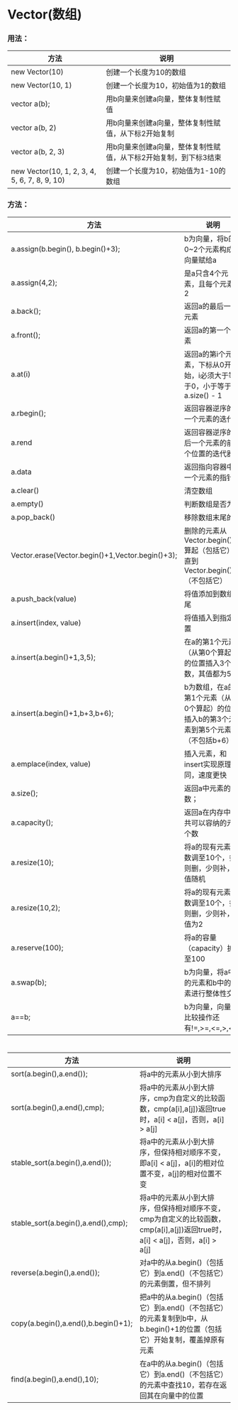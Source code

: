 # Vector(数组)
### 用法：
| 方法                                          | 说明                                                             |
| --------------------------------------------- | ---------------------------------------------------------------- |
| new Vector(10)                                | 创建一个长度为10的数组                                           |
| new Vector(10, 1)                             | 创建一个长度为10，初始值为1的数组                                |
| vector<int> a(b);                             | 用b向量来创建a向量，整体复制性赋值                               |
| vector<int> a(b, 2)                           | 用b向量来创建a向量，整体复制性赋值，从下标2开始复制              |
| vector<int> a(b, 2, 3)                        | 用b向量来创建a向量，整体复制性赋值，从下标2开始复制，到下标3结束 |
| new Vector(10, 1, 2, 3, 4, 5, 6, 7, 8, 9, 10) | 创建一个长度为10，初始值为1-10的数组                             |

### 方法：
| 方法                                             | 说明                                                                                 |
| ------------------------------------------------ | ------------------------------------------------------------------------------------ |
| a.assign(b.begin(), b.begin()+3);                | b为向量，将b的0~2个元素构成的向量赋给a                                               |
| a.assign(4,2);                                   | 是a只含4个元素，且每个元素为2                                                        |
| a.back();                                        | 返回a的最后一个元素                                                                  |
| a.front();                                       | 返回a的第一个元素                                                                    |
| a.at(i)                                          | 返回a的第i个元素，下标从0开始，i必须大于等于0，小于等于a.size() - 1                  |
| a.rbegin();                                      | 返回容器逆序的第一个元素的迭代器                                                     |
| a.rend                                           | 返回容器逆序的最后一个元素的前一个位置的迭代器                                       |
| a.data                                           | 返回指向容器中第一个元素的指针                                                       |
| a.clear()                                        | 清空数组                                                                             |
| a.empty()                                        | 判断数组是否为空                                                                     |
| a.pop_back()                                     | 移除数组末尾的值                                                                     |
| Vector.erase(Vector.begin()+1,Vector.begin()+3); | 删除的元素从Vector.begin()+1算起（包括它）一直到Vector.begin()+3（不包括它）         |
| a.push_back(value)                               | 将值添加到数组末尾                                                                   |
| a.insert(index, value)                           | 将值插入到指定位置                                                                   |
| a.insert(a.begin()+1,3,5);                       | 在a的第1个元素（从第0个算起）的位置插入3个数，其值都为5                              |
| a.insert(a.begin()+1,b+3,b+6);                   | b为数组，在a的第1个元素（从第0个算起）的位置插入b的第3个元素到第5个元素（不包括b+6） |
| a.emplace(index, value)                                      | 插入元素，和insert实现原理不同，速度更快                                             |
| a.size();                                        | 返回a中元素的个数；                                                                  |
| a.capacity();                                    | 返回a在内存中总共可以容纳的元素个数                                                  |
| a.resize(10);                                    | 将a的现有元素个数调至10个，多则删，少则补，其值随机                                  |
| a.resize(10,2);                                  | 将a的现有元素个数调至10个，多则删，少则补，其值为2                                   |
| a.reserve(100);                                  | 将a的容量（capacity）扩充至100                                                       |
| a.swap(b);                                       | b为向量，将a中的元素和b中的元素进行整体性交换                                        |
| a==b;                                            | b为向量，向量的比较操作还有!=,>=,<=,>,<                                              |
# <algorithm>
| 方法                                 | 说明                                                                                                                         |
| ------------------------------------ | ---------------------------------------------------------------------------------------------------------------------------- |
| sort(a.begin(),a.end());             | 将a中的元素从小到大排序                                                                                                      |
| sort(a.begin(),a.end(),cmp);         | 将a中的元素从小到大排序，cmp为自定义的比较函数，cmp(a[i],a[j])返回true时，a[i] < a[j]，否则，a[i] > a[j]                     |
| stable_sort(a.begin(),a.end());      | 将a中的元素从小到大排序，但保持相对顺序不变，即a[i] < a[j]，a[i]的相对位置不变，a[j]的相对位置不变                           |
| stable_sort(a.begin(),a.end(),cmp);  | 将a中的元素从小到大排序，但保持相对顺序不变，cmp为自定义的比较函数，cmp(a[i],a[j])返回true时，a[i] < a[j]，否则，a[i] > a[j] |
| reverse(a.begin(),a.end());          | 对a中的从a.begin()（包括它）到a.end()（不包括它）的元素倒置，但不排列                                                        |
| copy(a.begin(),a.end(),b.begin()+1); | 把a中的从a.begin()（包括它）到a.end()（不包括它）的元素复制到b中，从b.begin()+1的位置（包括它）开始复制，覆盖掉原有元素      |
| find(a.begin(),a.end(),10);          | 在a中的从a.begin()（包括它）到a.end()（不包括它）的元素中查找10，若存在返回其在向量中的位置                                  |
